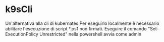 # k9sCli
Un'alternativa alla cli di kubernates
Per eseguirlo localmente è necessario abilitare l'esecuzione di script *.ps1 non firmati. Eseguire il comando "Set-ExecutionPolicy Unrestricted" nella powershell avvia come admin
